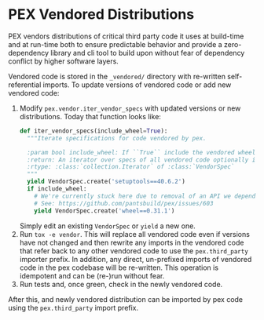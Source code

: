 PEX Vendored Distributions
==========================

PEX vendors distributions of critical third party code it uses at build-time and at run-time both
to ensure predictable behavior and provide a zero-dependency library and cli tool to build upon
without fear of dependency conflict by higher software layers.

Vendored code is stored in the `_vendored/` directory with re-written self-referential imports. To
update versions of vendored code or add new vendored code:

1. Modify `pex.vendor.iter_vendor_specs` with updated versions or new distributions.
   Today that function looks like:
   ```python
   def iter_vendor_specs(include_wheel=True):
     """Iterate specifications for code vendored by pex.

     :param bool include_wheel: If ``True`` include the vendored wheel spec.
     :return: An iterator over specs of all vendored code optionally including ``wheel``.
     :rtype: :class:`collection.Iterator` of :class:`VendorSpec`
     """
     yield VendorSpec.create('setuptools==40.6.2')
     if include_wheel:
       # We're currently stuck here due to removal of an API we depend on.
       # See: https://github.com/pantsbuild/pex/issues/603
       yield VendorSpec.create('wheel==0.31.1')
   ```
   Simply edit an existing `VendorSpec` or `yield` a new one.
2. Run `tox -e vendor`.
   This will replace all vendored code even if versions have not changed and then rewrite any
   imports in the vendored code that refer back to any other vendored code to use the
   `pex.third_party` importer prefix. In addition, any direct, un-prefixed imports of vendored code
   in the pex codebase will be re-written. This operation is idempotent and can be (re-)run without
   fear.
3. Run tests and, once green, check in the newly vendored code.

After this, and newly vendored distribution can be imported by pex code using the `pex.third_party`
import prefix.